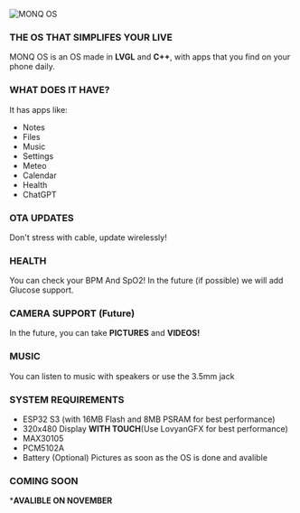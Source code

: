 ![MONQ OS](https://i.imgur.com/xmlqbjT.png)
### THE OS THAT SIMPLIFES YOUR LIVE
MONQ OS is an OS made in **LVGL** and **C++**, with apps that you find on your phone daily.
### WHAT DOES IT HAVE?
It has apps like:
 - Notes
 - Files
 - Music
 - Settings
 - Meteo
 - Calendar
 - Health
 - ChatGPT
### OTA UPDATES
Don't stress with cable, update wirelessly!
### HEALTH
You can check your BPM And SpO2!
In the future (if possible) we will add Glucose support.
### CAMERA SUPPORT (Future)
In the future, you can take **PICTURES** and **VIDEOS!**
### MUSIC
You can listen to music with speakers or use the 3.5mm jack
### SYSTEM REQUIREMENTS
- ESP32 S3 (with 16MB Flash and 8MB PSRAM for best performance)
- 320x480 Display **WITH TOUCH**(Use LovyanGFX for best performance)
- MAX30105
- PCM5102A
- Battery (Optional)
Pictures as soon as the OS is done and avalible
### COMING SOON
***AVALIBLE ON NOVEMBER**
